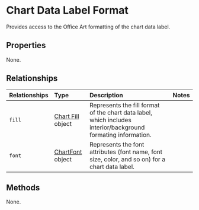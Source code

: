 # Chart Data Label Format

Provides access to the Office Art formatting of the chart data label.

## Properties
None.

## Relationships

| Relationships    | Type    |Description|Notes |
|:-----------------|:--------|:----------|:-----|
| `fill`          |[Chart Fill](chartFill.md) object | Represents the fill format of the chart data label, which includes interior/background formating information. 
| `font`          |[ChartFont](chartFont.md) object | Represents the font attributes (font name, font size, color, and so on) for a chart data label. 


## Methods
None.